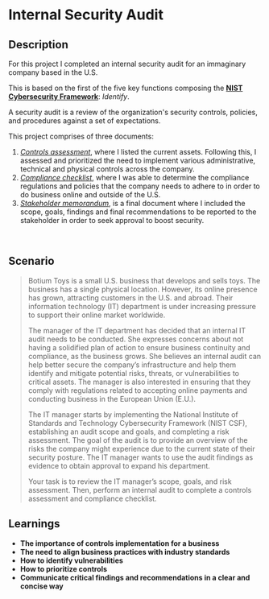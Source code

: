 <h1>Internal Security Audit</h1>


<h2>Description</h2>

For this project I completed an internal security audit for an immaginary company based in the U.S.</b>

This is based on the first of the five key functions composing the [**NIST Cybersecurity Framework**](https://www.nist.gov/cyberframework): _Identify_.</b>

A security audit is a review of the organization's security controls, policies, and procedures against a set of expectations.</b>

This project comprises of three documents:</b>

1. [_Controls assessment_](https://github.com/arnius88/InternalAudit/blob/main/1.Controls%20assessment.pdf), where I listed the current assets. Following this, I assessed and prioritized the need to implement various administrative, technical and physical controls across the company.
2. [_Compliance checklist_](https://github.com/arnius88/InternalAudit/blob/main/2.Compliance%20checklist.pdf), where I was able to determine the compliance regulations and policies that the company needs to adhere to in order to do business online and outside of the U.S.
3. [_Stakeholder memorandum_](https://github.com/arnius88/InternalAudit/blob/main/3.Stakeholder%20memorandum.pdf), is a final document where I included the scope, goals, findings and final recommendations to be reported to the stakeholder in order to seek approval to boost security. 
<br/>


<h2>Scenario</h2>


>Botium Toys is a small U.S. business that develops and sells toys. The business has a single physical location. However, its online presence has grown, attracting customers in the U.S. and abroad. Their information technology (IT) department is under increasing pressure to support their online market worldwide.</b> 
>
>The manager of the IT department has decided that an internal IT audit needs to be conducted. She expresses concerns about not having a solidified plan of action to ensure business continuity and compliance, as the business grows. She believes an internal audit can help better secure the company’s infrastructure and help them identify and mitigate potential risks, threats, or vulnerabilities to critical assets. The manager is also interested in ensuring that they comply with regulations related to accepting online payments and conducting business in the European Union (E.U.).</b> 
>
>The IT manager starts by implementing the National Institute of Standards and Technology Cybersecurity Framework (NIST CSF), establishing an audit scope and goals, and completing a risk assessment. The goal of the audit is to provide an overview of the risks the company might experience due to the current state of their security posture. The IT manager wants to use the audit findings as evidence to obtain approval to expand his department.</b> 
>
>Your task is to review the IT manager’s scope, goals, and risk assessment. Then, perform an internal audit to complete a controls assessment and compliance checklist. </b> 

<h2>Learnings</h2>

- <b>The importance of controls implementation for a business</b>
- <b>The need to align business practices with industry standards</b>
- <b>How to identify vulnerabilities</b>
- <b>How to prioritize controls</b>
- <b>Communicate critical findings and recommendations in a clear and concise way</b>
